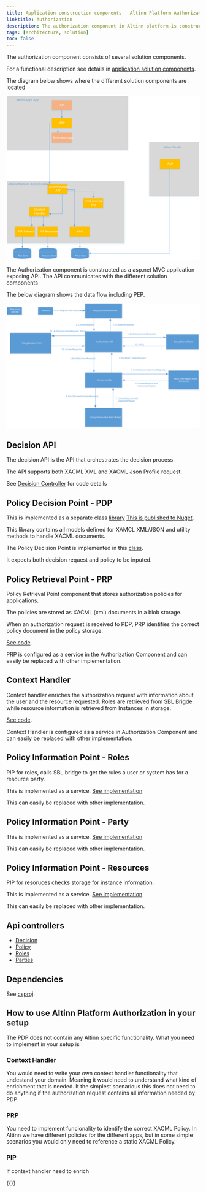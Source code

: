 ```yaml
---
title: Application construction components - Altinn Platform Authorization
linktitle: Authorization
description: The authorization component in Altinn platform is constructed as an asp.net core web API application deployed as a docker container to a Kubernetes cluster.
tags: [architecture, solution]
toc: false
---
```


The authorization component consists of several solution components.

For a functional description see details in [application solution components](/technology/architecture/components/application/solution/altinn-platform/authorization/).

The diagram below shows where the different solution components are located

![Authorization Solution components](../../../../../../solutions/altinn-platform/authorization/authorization_solution_components.svg "Authorization solution components")

The Authorization component is constructed as a asp.net MVC application exposing API. The API communicates with the different solution components

The below diagram shows the data flow including PEP.

![Data flow authorization](data_flow_authorization.svg "Data flow authorization")

## Decision API

The decision API is the API that orchestrates the decision process.

The API supports both XACML XML and XACML Json Profile request.

See [Decision Controller](https://github.com/Altinn/altinn-studio/blob/master/src/Altinn.Platform/Altinn.Platform.Authorization/Authorization/Controllers/DecisionController.cs) for code details

## Policy Decision Point - PDP

This is implemented as a separate class [library](https://github.com/Altinn/altinn-studio/tree/master/src/Altinn.Platform/Altinn.Platform.Authorization/Altinn.Authorization.ABAC
) [This is published to Nuget](https://www.nuget.org/packages/Altinn.Authorization.ABAC/).

This library contains all models defined for XAMCL XML/JSON and utility methods to handle XACML documents.

The Policy Decision Point is implemented in this [class](https://github.com/Altinn/altinn-studio/blob/master/src/Altinn.Platform/Altinn.Platform.Authorization/Altinn.Authorization.ABAC/PolicyDecisionPoint.cs).

It expects both decision request and policy to be inputed.

## Policy Retrieval Point - PRP

Policy Retrieval Point component that stores authorization policies for applications.

The policies are stored as XACML (xml) documents in a blob storage.

When an authorization request is received to PDP, PRP identifies the correct policy document in the policy storage.

[See code](https://github.com/Altinn/altinn-studio/blob/master/src/Altinn.Platform/Altinn.Platform.Authorization/Authorization/Services/Implementation/PolicyRetrievalPoint.cs).

PRP is configured as a service in the Authorization Component and can easily be replaced with other implementation.

## Context Handler

Context handler enriches the authorization request with information about the user and the resource requested.
Roles are retrieved from SBL Brigde while resource information is retrieved from Instances in storage. 

[See code](https://github.com/Altinn/altinn-studio/blob/master/src/Altinn.Platform/Altinn.Platform.Authorization/Authorization/Services/Implementation/ContextHandler.cs).

Context Handler is configured as a service in Authorization Component and can easily be replaced with other implementation.

## Policy Information Point - Roles

PIP for roles, calls SBL bridge to get the rules a user or system has for a resource party.

This is implemented as a service. [See implementation](https://github.com/Altinn/altinn-studio/blob/master/src/Altinn.Platform/Altinn.Platform.Authorization/Authorization/Services/Implementation/RolesWrapper.cs)

This can easily be replaced with other implementation.

## Policy Information Point - Party

This is implemented as a service. [See implementation](https://github.com/Altinn/altinn-studio/blob/master/src/Altinn.Platform/Altinn.Platform.Authorization/Authorization/Services/Implementation/PartiesWrapper.cs)

This can easily be replaced with other implementation.

## Policy Information Point - Resources

PIP for resoruces checks storage for instance information.

This is implemented as a service. [See implementation](https://github.com/Altinn/altinn-studio/blob/master/src/Altinn.Platform/Altinn.Platform.Authorization/Authorization/Repositories/PolicyInformationRepository.cs)

This can easily be replaced with other implementation.

## Api controllers

- [Decision](https://github.com/Altinn/altinn-studio/blob/master/src/Altinn.Platform/Altinn.Platform.Authorization/Authorization/Controllers/DecisionController.cs)
- [Policy](https://github.com/Altinn/altinn-studio/blob/master/src/Altinn.Platform/Altinn.Platform.Authorization/Authorization/Controllers/PolicyController.cs)
- [Roles](https://github.com/Altinn/altinn-studio/blob/master/src/Altinn.Platform/Altinn.Platform.Authorization/Authorization/Controllers/RolesController.cs)
- [Parties](https://github.com/Altinn/altinn-studio/blob/master/src/Altinn.Platform/Altinn.Platform.Authorization/Authorization/Controllers/PartiesController.cs)

## Dependencies

See [csproj](https://github.com/Altinn/altinn-studio/blob/master/src/Altinn.Platform/Altinn.Platform.Authorization/Authorization/Altinn.Platform.Authorization.csproj).

## How to use Altinn Platform Authorization in your setup

The PDP does not contain any Altinn specific functionality. What you need to implement in your setup is

### Context Handler

You would need to write your own context handler functionality that undestand your domain. Meaning it would need to understand what
kind of enrichment that is needed. It the simplest scenarious this does not need to do anything if the authorization request contains all
information needed by PDP

### PRP

You need to implement funcionality to identify the correct XACML Policy. In Altinn we have different policies for the different apps, but in
some simple scenarios you would only need to reference a static XACML Policy.


### PIP

If context handler need to enrich

{{<children>}}
